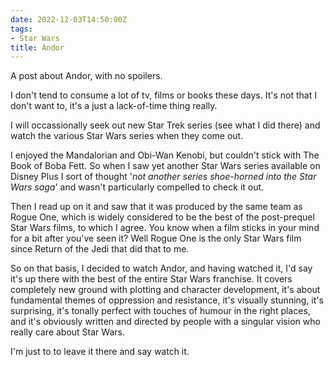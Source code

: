 ```yaml
---
date: 2022-12-03T14:50:00Z
tags:
- Star Wars
title: Andor
---
```


A post about Andor, with no spoilers.

I don't tend to consume a lot of tv, films or books these days. It's not that I don't want to, it's a just a lack-of-time thing really. 

I will occassionally seek out new Star Trek series (see what I did there) and watch the various Star Wars series when they come out. 

I enjoyed the Mandalorian and Obi-Wan Kenobi, but couldn't stick with The Book of Boba Fett. So when I saw yet another Star Wars series available on Disney Plus I sort of thought '*not another series shoe-horned into the Star Wars saga*' and wasn't particularly compelled to check it out. 

Then I read up on it and saw that it was produced by the same team as Rogue One, which is widely considered to be the best of the post-prequel Star Wars films, to which I agree. You know when a film sticks in your mind for a bit after you've seen it? Well Rogue One is the only Star Wars film since Return of the Jedi that did that to me.   

So on that basis, I decided to watch Andor, and having watched it, I'd say it's up there with the best of the entire Star Wars franchise. It covers completely new ground with plotting and character development, it's about fundamental themes of oppression and resistance, it's visually stunning, it's surprising, it's tonally perfect with touches of humour in the right places, and it's obviously written and directed by people with a singular vision who really care about Star Wars.

I'm just to to leave it there and say watch it.